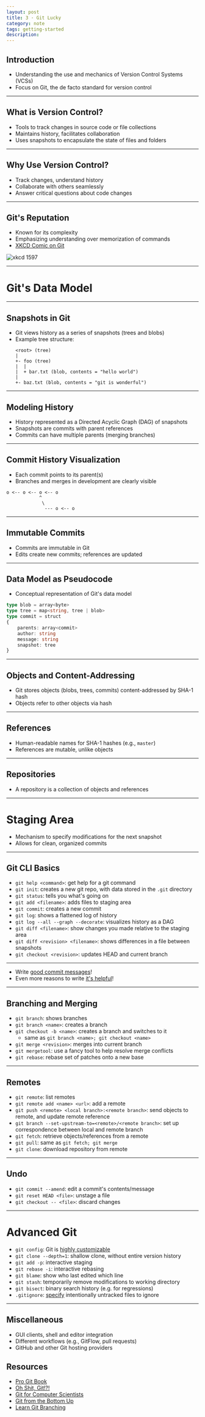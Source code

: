 ```yaml
---
layout: post
title: 3 · Git Lucky
category: note
tags: getting-started
description:
---
```


## Introduction
- Understanding the use and mechanics of Version Control Systems (VCSs)
- Focus on Git, the de facto standard for version control

---

## What is Version Control?
- Tools to track changes in source code or file collections
- Maintains history, facilitates collaboration
- Uses snapshots to encapsulate the state of files and folders

---

## Why Use Version Control?
- Track changes, understand history
- Collaborate with others seamlessly
- Answer critical questions about code changes

---

## Git's Reputation
- Known for its complexity
- Emphasizing understanding over memorization of commands
- [XKCD Comic on Git](https://xkcd.com/1597/)

![xkcd 1597](https://imgs.xkcd.com/comics/git.png)

---

# Git's Data Model

---

## Snapshots in Git
- Git views history as a series of snapshots (trees and blobs)
- Example tree structure:
  ```
  <root> (tree)
  |
  +- foo (tree)
  |  |
  |  + bar.txt (blob, contents = "hello world")
  |
  +- baz.txt (blob, contents = "git is wonderful")
  ```

---

## Modeling History
- History represented as a Directed Acyclic Graph (DAG) of snapshots
- Snapshots are commits with parent references
- Commits can have multiple parents (merging branches)

---

## Commit History Visualization
- Each commit points to its parent(s)
- Branches and merges in development are clearly visible

```
o <-- o <-- o <-- o
            ^
             \
              --- o <-- o
```

---

## Immutable Commits
- Commits are immutable in Git
- Edits create new commits; references are updated

---

## Data Model as Pseudocode
- Conceptual representation of Git's data model
```typescript
type blob = array<byte>
type tree = map<string, tree | blob>
type commit = struct
{
    parents: array<commit>
    author: string
    message: string
    snapshot: tree
}
```

---

## Objects and Content-Addressing
- Git stores objects (blobs, trees, commits) content-addressed by SHA-1 hash
- Objects refer to other objects via hash

---

## References
- Human-readable names for SHA-1 hashes (e.g., `master`)
- References are mutable, unlike objects

---

## Repositories
- A repository is a collection of objects and references

---

# Staging Area

- Mechanism to specify modifications for the next snapshot
- Allows for clean, organized commits

---

## Git CLI Basics

- `git help <command>`: get help for a git command
- `git init`: creates a new git repo, with data stored in the `.git` directory
- `git status`: tells you what's going on
- `git add <filename>`: adds files to staging area
- `git commit`: creates a new commit
- `git log`: shows a flattened log of history
- `git log --all --graph --decorate`: visualizes history as a DAG
- `git diff <filename>`: show changes you made relative to the staging area
- `git diff <revision> <filename>`: shows differences in a file between snapshots
- `git checkout <revision>`: updates HEAD and current branch

---

- Write [good commit messages](https://tbaggery.com/2008/04/19/a-note-about-git-commit-messages.html)!
- Even more reasons to write [it's helpful](https://chris.beams.io/posts/git-commit/)!

---

## Branching and Merging
- `git branch`: shows branches
- `git branch <name>`: creates a branch
- `git checkout -b <name>`: creates a branch and switches to it
    - same as `git branch <name>; git checkout <name>`
- `git merge <revision>`: merges into current branch
- `git mergetool`: use a fancy tool to help resolve merge conflicts
- `git rebase`: rebase set of patches onto a new base

---

## Remotes
- `git remote`: list remotes
- `git remote add <name> <url>`: add a remote
- `git push <remote> <local branch>:<remote branch>`: send objects to remote, and update remote reference
- `git branch --set-upstream-to=<remote>/<remote branch>`: set up correspondence between local and remote branch
- `git fetch`: retrieve objects/references from a remote
- `git pull`: same as `git fetch; git merge`
- `git clone`: download repository from remote

---

## Undo
- `git commit --amend`: edit a commit's contents/message
- `git reset HEAD <file>`: unstage a file
- `git checkout -- <file>`: discard changes

---

# Advanced Git

- `git config`: Git is [highly customizable](https://git-scm.com/docs/git-config)
- `git clone --depth=1`: shallow clone, without entire version history
- `git add -p`: interactive staging
- `git rebase -i`: interactive rebasing
- `git blame`: show who last edited which line
- `git stash`: temporarily remove modifications to working directory
- `git bisect`: binary search history (e.g. for regressions)
- `.gitignore`: [specify](https://git-scm.com/docs/gitignore) intentionally untracked files to ignore

---

## Miscellaneous

- GUI clients, shell and editor integration
- Different workflows (e.g., GitFlow, pull requests)
- GitHub and other Git hosting providers

## Resources

- [Pro Git Book](https://git-scm.com/book/en/v2)
- [Oh Shit, Git!?!](https://ohshitgit.com/)
- [Git for Computer Scientists](https://eagain.net/articles/git-for-computer-scientists/)
- [Git from the Bottom Up](https://jwiegley.github.io/git-from-the-bottom-up/)
- [Learn Git Branching](https://learngitbranching.js.org/)
